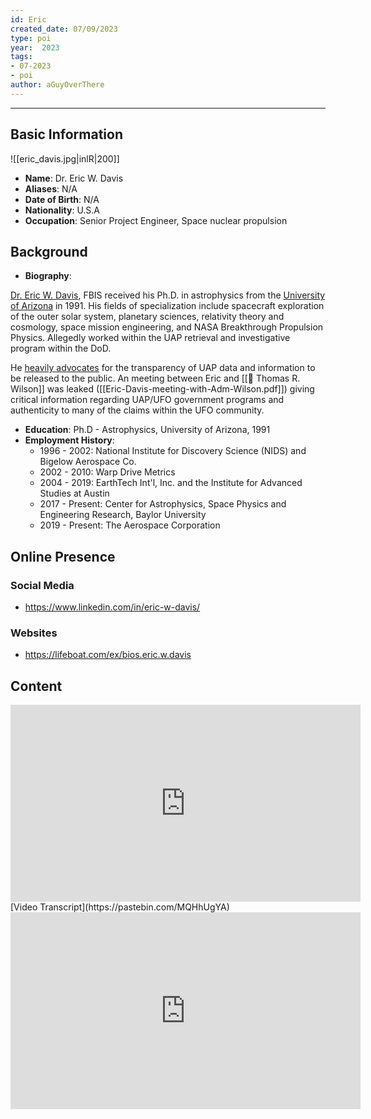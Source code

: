 ```yaml
---
id: Eric
created_date: 07/09/2023
type: poi
year:  2023
tags:
- 07-2023
- poi
author: aGuyOverThere
---
```


----

## Basic Information
![[eric_davis.jpg|inlR|200]]
- **Name**: Dr. Eric W. Davis
- **Aliases**: N/A
- **Date of Birth**: N/A
- **Nationality**: U.S.A
- **Occupation**: Senior Project Engineer, Space nuclear propulsion

## Background

- **Biography**:

[Dr. Eric W. Davis](http://www.earthtech.org/principals/davisbio.htm), FBIS received his Ph.D. in astrophysics from the [University of Arizona](http://www.arizona.edu/) in 1991. His fields of specialization include spacecraft exploration of the outer solar system, planetary sciences, relativity theory and cosmology, space mission engineering, and NASA Breakthrough Propulsion Physics. Allegedly worked  within the UAP retrieval and investigative program within the DoD. 

He [heavily advocates](https://www.youtube.com/watch?v=x4-JfM4rkRY) for the transparency of UAP data and information to be released to the public. An meeting between Eric and [[👤 Thomas R. Wilson]] was leaked ([[Eric-Davis-meeting-with-Adm-Wilson.pdf]]) giving critical information regarding UAP/UFO government programs and authenticity to many of the claims within the UFO community. 

- **Education**: Ph.D - Astrophysics, University of Arizona, 1991
- **Employment History**: 
	- 1996 - 2002: National Institute for Discovery Science (NIDS) and Bigelow Aerospace Co.
	- 2002 - 2010: Warp Drive Metrics
	- 2004 - 2019: EarthTech Int'l, Inc. and the Institute for Advanced Studies at Austin
	- 2017 - Present: Center for Astrophysics, Space Physics and Engineering Research, Baylor University
	- 2019 - Present: The Aerospace Corporation

## Online Presence

### Social Media

- https://www.linkedin.com/in/eric-w-davis/

### Websites

- https://lifeboat.com/ex/bios.eric.w.davis

## Content

<iframe width="560" height="315" src="https://www.youtube.com/embed/k2gjPRv4E7s" title="YouTube video player" frameborder="0" allow="accelerometer; autoplay; clipboard-write; encrypted-media; gyroscope; picture-in-picture; web-share" allowfullscreen></iframe>
[Video Transcript](https://pastebin.com/MQHhUgYA)

<iframe width="560" height="315" src="https://www.youtube.com/embed/x4-JfM4rkRY" title="YouTube video player" frameborder="0" allow="accelerometer; autoplay; clipboard-write; encrypted-media; gyroscope; picture-in-picture; web-share" allowfullscreen></iframe>

